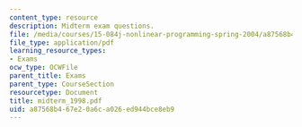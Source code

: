 ```yaml
---
content_type: resource
description: Midterm exam questions.
file: /media/courses/15-084j-nonlinear-programming-spring-2004/a87568b467e20a6ca026ed944bce8eb9_midterm_1998.pdf
file_type: application/pdf
learning_resource_types:
- Exams
ocw_type: OCWFile
parent_title: Exams
parent_type: CourseSection
resourcetype: Document
title: midterm_1998.pdf
uid: a87568b4-67e2-0a6c-a026-ed944bce8eb9
---
```

